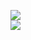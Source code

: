 [![](https://img.shields.io/badge/Made%20With-Github%20Spray-lightgrey.svg?style=for-the-badge&logo=github)](https://github.com/Annihil/github-spray#30026)  
[![](https://i.imgur.com/2DrTn0Z.gif)](https://github.com/Annihil/github-spray)